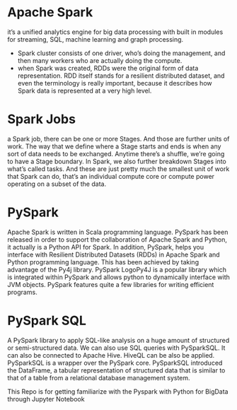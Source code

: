# Apache Spark
it’s a unified analytics engine for big data processing with built in modules for streaming, SQL, machine learning and graph processing. 
- Spark cluster consists of one driver, who’s doing the management, and then many workers who are actually doing the compute.
- when Spark was created, RDDs were the original form of data representation. RDD itself stands for a resilient distributed dataset, and even the terminology is really important, because it describes how Spark data is represented at a very high level.
# Spark Jobs
a Spark job, there can be one or more Stages. And those are further units of work. The way that we define where a Stage starts and ends is when any sort of data needs to be exchanged.
Anytime there’s a shuffle, we’re going to have a Stage boundary.
In Spark, we also further breakdown Stages into what’s called tasks. And these are just pretty much the smallest unit of work that Spark can do, that’s an individual compute core or compute power operating on a subset of the data.

# PySpark
Apache Spark is written in Scala programming language. PySpark has been released in order to support the collaboration of Apache Spark and Python, it actually is a Python API for Spark. In addition, PySpark, helps you interface with Resilient Distributed Datasets (RDDs) in Apache Spark and Python programming language. This has been achieved by taking advantage of the Py4j library. PySpark LogoPy4J is a popular library which is integrated within PySpark and allows python to dynamically interface with JVM objects. PySpark features quite a few libraries for writing efficient programs.

# PySpark SQL
A PySpark library to apply SQL-like analysis on a huge amount of structured or semi-structured data. We can also use SQL queries with PySparkSQL. It can also be connected to Apache Hive. HiveQL can be also be applied. PySparkSQL is a wrapper over the PySpark core. PySparkSQL introduced the DataFrame, a tabular representation of structured data that is similar to that of a table from a relational database management system.





This Repo is for getting familiarize with the Pyspark with Python for BigData through Jupyter Notebook
